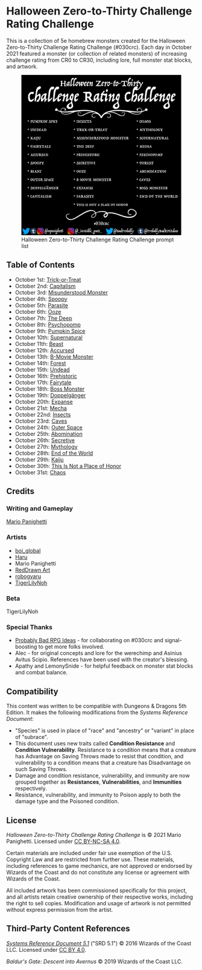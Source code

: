 # Halloween Zero-to-Thirty Challenge Rating Challenge

This is a collection of 5e homebrew monsters created for the Halloween Zero-to-Thirty Challenge Rating Challenge (#030crc). Each day in October 2021 featured a monster (or collection of related monsters) of increasing challenge rating from CR0 to CR30, including lore, full monster stat blocks, and artwork.

<figure>
  <img src="artwork/030crc-prompt-list.png" alt="The Halloween Zero-to-Thirty Challenge Rating Challenge prompt list, featuring a black background and white text listing all 31 prompts (Pumpkin Spice, Undead, Kaiju, Fairytale, Accursed, Spoopy, Beast, Outer Space, Doppelgänger, Capitalism, Insects, Trick-or-Treat, Misunderstood Monster, The Deep, Prehistoric, Secretive, Ooze, B-Movie Monster, Expanse, Parasite, This is Not a Place of Honor, Chaos, Mythology, Supernatural, Mecha, Psychopomp, Forest, Abomination, Caves, Boss Monster, and End of the World), the #030crc hashtag, and social media accounts for the organizers: @mpanighetti on Twitter, Tumblr, and Instagram; @_invisible_goats_ on Instagram; @BadProbably on Twitter; and @ProbablyBadRPGIdeas on Tumblr." />
  <figcaption>Halloween Zero-to-Thirty Challenge Rating Challenge prompt list</figcaption>
</figure>

## Table of Contents

- October 1st: [Trick-or-Treat](october-01-trick-or-treat.md)
- October 2nd: [Capitalism](october-02-capitalism.md)
- October 3rd: [Misunderstood Monster](october-03-misunderstood-monster.md)
- October 4th: [Spoopy](october-04-spoopy.md)
- October 5th: [Parasite](october-05-parasite.md)
- October 6th: [Ooze](october-06-ooze.md)
- October 7th: [The Deep](october-07-the-deep.md)
- October 8th: [Psychopomp](october-08-psychopomp.md)
- October 9th: [Pumpkin Spice](october-09-pumpkin-spice.md)
- October 10th: [Supernatural](october-10-supernatural.md)
- October 11th: [Beast](october-11-beast.md)
- October 12th: [Accursed](october-12-accursed.md)
- October 13th: [B-Movie Monster](october-13-b-movie-monster.md)
- October 14th: [Forest](october-14-forest.md)
- October 15th: [Undead](october-15-undead.md)
- October 16th: [Prehistoric](october-16-prehistoric.md)
- October 17th: [Fairytale](october-17-fairytale.md)
- October 18th: [Boss Monster](october-18-boss-monster.md)
- October 19th: [Doppelgänger](october-19-doppelganger.md)
- October 20th: [Expanse](october-20-expanse.md)
- October 21st: [Mecha](october-21-mecha.md)
- October 22nd: [Insects](october-22-insects.md)
- October 23rd: [Caves](october-23-caves.md)
- October 24th: [Outer Space](october-24-outer-space.md)
- October 25th: [Abomination](october-25-abomination.md)
- October 26th: [Secretive](october-26-secretive.md)
- October 27th: [Mythology](october-27-mythology.md)
- October 28th: [End of the World](october-28-end-of-the-world.md)
- October 29th: [Kaiju](october-29-kaiju.md)
- October 30th: [This Is Not a Place of Honor](october-30-this-is-not-a-place-of-honor.md)
- October 31st: [Chaos](october-31-chaos.md)

## Credits

### Writing and Gameplay

[Mario Panighetti](https://mario.panighetti.net)

### Artists

- [boi_global](https://twitter.com/boi_global)
- [Haru](https://twitter.com/200dollarHaru)
- Mario Panighetti
- [RedDrawn Art](https://linktr.ee/RedDrawnArt)
- [robogyaru](https://twitter.com/robogyaru)
- [TigerLilyNoh](https://tigerlilynoh.tumblr.com)

### Beta

TigerLilyNoh

### Special Thanks

- [Probably Bad RPG Ideas](https://probablybadrpgideas.tumblr.com) - for collaborating on #030crc and signal-boosting to get more folks involved.
- Alec - for original concepts and lore for the werechimp and Asinius Avitus Scipio. References have been used with the creator's blessing.
- Apathy and LemonySnide - for helpful feedback on monster stat blocks and combat balance.

## Compatibility

This content was written to be compatible with Dungeons & Dragons 5th Edition. It makes the following modifications from the _Systems Reference Document_:

- "Species" is used in place of "race" and "ancestry" or "variant" in place of "subrace".
- This document uses new traits called **Condition Resistance** and **Condition Vulnerability**. Resistance to a condition means that a creature has Advantage on Saving Throws made to resist that condition, and vulnerability to a condition means that a creature has Disadvantage on such Saving Throws.
- Damage and condition resistance, vulnerability, and immunity are now grouped together as **Resistances**, **Vulnerabilities**, and **Immunities** respectively.
- Resistance, vulnerability, and immunity to Poison apply to both the damage type and the Poisoned condition.

## License

_Halloween Zero-to-Thirty Challenge Rating Challenge_ is © 2021 Mario Panighetti. Licensed under [CC BY-NC-SA 4.0](https://creativecommons.org/licenses/by-nc-sa/4.0/legalcode).

Certain materials are included under fair use exemption of the U.S. Copyright Law and are restricted from further use. These materials, including references to game mechanics, are not approved or endorsed by Wizards of the Coast and do not constitute any license or agreement with Wizards of the Coast.

All included artwork has been commissioned specifically for this project, and all artists retain creative ownership of their respective works, including the right to sell copies. Modification and usage of artwork is not permitted without express permission from the artist.

## Third-Party Content References

_[Systems Reference Document 5.1](https://dnd.wizards.com/resources/systems-reference-document)_ ("SRD 5.1") © 2016 Wizards of the Coast LLC. Licensed under [CC BY 4.0](https://creativecommons.org/licenses/by/4.0/legalcode).

_Baldur's Gate: Descent into Avernus_ © 2019 Wizards of the Coast LLC.
